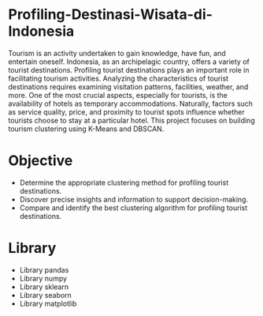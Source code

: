 # Profiling-Destinasi-Wisata-di-Indonesia
Tourism is an activity undertaken to gain knowledge, have fun, and entertain oneself. Indonesia, as an archipelagic country, offers a variety of tourist destinations. Profiling tourist destinations plays an important role in facilitating tourism activities. Analyzing the characteristics of tourist destinations requires examining visitation patterns, facilities, weather, and more. One of the most crucial aspects, especially for tourists, is the availability of hotels as temporary accommodations. Naturally, factors such as service quality, price, and proximity to tourist spots influence whether tourists choose to stay at a particular hotel. This project focuses on building tourism clustering using K-Means and DBSCAN.

# Objective
- Determine the appropriate clustering method for profiling tourist destinations.
- Discover precise insights and information to support decision-making.
- Compare and identify the best clustering algorithm for profiling tourist destinations.

# Library
- Library pandas
- Library numpy
- Library sklearn
- Library seaborn
- Library matplotlib
